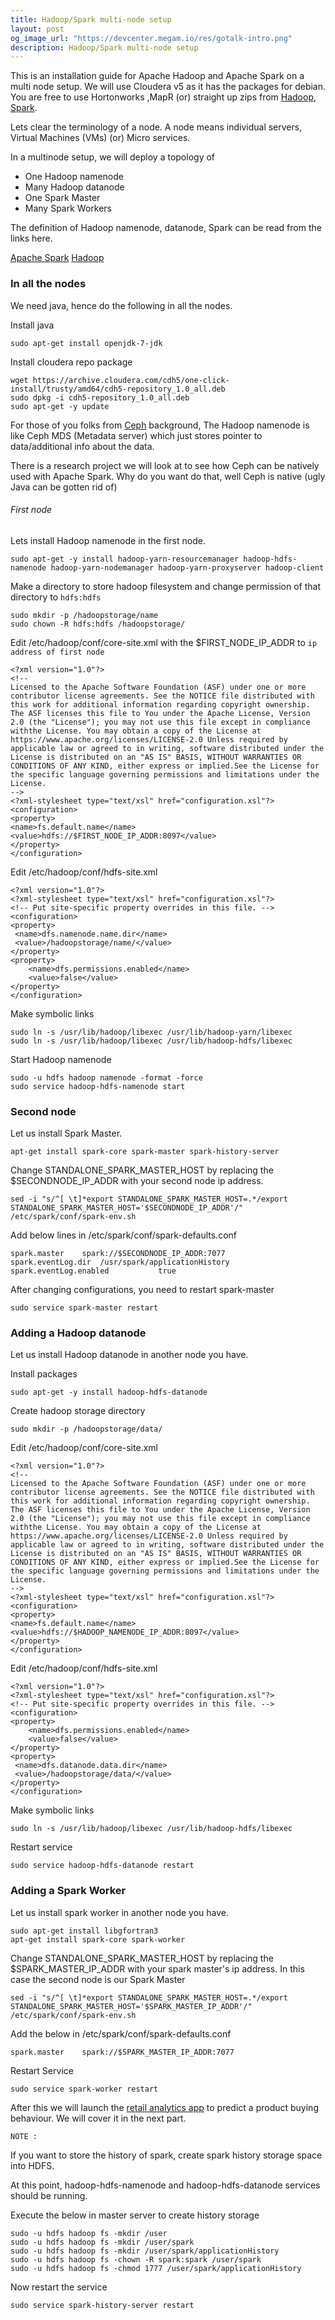 ```yaml
---
title: Hadoop/Spark multi-node setup
layout: post
og_image_url: "https://devcenter.megam.io/res/gotalk-intro.png"
description: Hadoop/Spark multi-node setup
---
```

This is an installation guide for Apache Hadoop and Apache Spark on a multi node setup. We will use  Cloudera v5 as it has the packages for debian. You are free to use Hortonworks ,MapR (or) straight up zips from [Hadoop](hadoop.apache.org), [Spark](spark.apache.org).


Lets clear the terminology of a node. A node means individual servers, Virtual Machines (VMs) (or) Micro services.

In a multinode setup, we will deploy a topology of

* One  Hadoop namenode
* Many Hadoop datanode
* One Spark Master
* Many Spark Workers


The definition of Hadoop namenode, datanode, Spark can be read from the links here.

[Apache Spark](spark.apache.org)
[Hadoop](hadoop.apache.org)

### In all the nodes

We need java, hence do the following in all the nodes.

Install java

    sudo apt-get install openjdk-7-jdk

Install cloudera repo package

    wget https://archive.cloudera.com/cdh5/one-click-install/trusty/amd64/cdh5-repository_1.0_all.deb
    sudo dpkg -i cdh5-repository_1.0_all.deb
    sudo apt-get -y update


For those of you folks from [Ceph](https://www.ceph.com) background, The Hadoop namenode is like Ceph MDS (Metadata server) which just stores pointer to data/additional info about the data.

There is a research project we will look at to see how Ceph can be natively used with Apache Spark. Why do you want do that, well Ceph is native (ugly Java can be gotten rid of)

###### First node

Lets install Hadoop namenode in the first node.

    sudo apt-get -y install hadoop-yarn-resourcemanager hadoop-hdfs-namenode hadoop-yarn-nodemanager hadoop-yarn-proxyserver hadoop-client

Make a directory to store hadoop filesystem and change permission of that directory to `hdfs:hdfs`

	sudo mkdir -p /hadoopstorage/name
	sudo chown -R hdfs:hdfs /hadoopstorage/

Edit /etc/hadoop/conf/core-site.xml with the $FIRST_NODE_IP_ADDR  to `ip address of first node`

	<?xml version="1.0"?>
	<!--
	Licensed to the Apache Software Foundation (ASF) under one or more contributor license agreements. See the NOTICE file distributed with this work for additional information regarding copyright ownership.
	The ASF licenses this file to You under the Apache License, Version 2.0 (the "License"); you may not use this file except in compliance withthe License. You may obtain a copy of the License at https://www.apache.org/licenses/LICENSE-2.0 Unless required by applicable law or agreed to in writing, software distributed under the License is distributed on an "AS IS" BASIS, WITHOUT WARRANTIES OR CONDITIONS OF ANY KIND, either express or implied.See the License for the specific language governing permissions and limitations under the License.
	-->
	<?xml-stylesheet type="text/xsl" href="configuration.xsl"?>
	<configuration>
	<property>
	<name>fs.default.name</name>
	<value>hdfs://$FIRST_NODE_IP_ADDR:8097</value>
	</property>
	</configuration>

Edit /etc/hadoop/conf/hdfs-site.xml

	<?xml version="1.0"?>
	<?xml-stylesheet type="text/xsl" href="configuration.xsl"?>
	<!-- Put site-specific property overrides in this file. -->
	<configuration>
    <property>
     <name>dfs.namenode.name.dir</name>
     <value>/hadoopstorage/name/</value>
    </property>
	<property>
		<name>dfs.permissions.enabled</name>
		<value>false</value>
	</property>
	</configuration>


Make symbolic links

	sudo ln -s /usr/lib/hadoop/libexec /usr/lib/hadoop-yarn/libexec
	sudo ln -s /usr/lib/hadoop/libexec /usr/lib/hadoop-hdfs/libexec

Start Hadoop namenode

	sudo -u hdfs hadoop namenode -format -force
	sudo service hadoop-hdfs-namenode start

### Second node

Let us install Spark Master.

    apt-get install spark-core spark-master spark-history-server

Change STANDALONE_SPARK_MASTER_HOST by replacing the $SECONDNODE_IP_ADDR with your second node ip address.

	sed -i "s/^[ \t]*export STANDALONE_SPARK_MASTER_HOST=.*/export STANDALONE_SPARK_MASTER_HOST='$SECONDNODE_IP_ADDR'/" /etc/spark/conf/spark-env.sh


Add below lines in /etc/spark/conf/spark-defaults.conf

	spark.master    spark://$SECONDNODE_IP_ADDR:7077
	spark.eventLog.dir  /usr/spark/applicationHistory
	spark.eventLog.enabled           true

After changing configurations, you need to restart spark-master

	sudo service spark-master restart

### Adding a Hadoop datanode

Let us install Hadoop datanode in another node you have.

Install packages

	sudo apt-get -y install hadoop-hdfs-datanode

Create hadoop storage directory

	sudo mkdir -p /hadoopstorage/data/

Edit /etc/hadoop/conf/core-site.xml

	<?xml version="1.0"?>
	<!--
	Licensed to the Apache Software Foundation (ASF) under one or more contributor license agreements. See the NOTICE file distributed with this work for additional information regarding copyright ownership.
	The ASF licenses this file to You under the Apache License, Version 2.0 (the "License"); you may not use this file except in compliance withthe License. You may obtain a copy of the License at https://www.apache.org/licenses/LICENSE-2.0 Unless required by applicable law or agreed to in writing, software distributed under the License is distributed on an "AS IS" BASIS, WITHOUT WARRANTIES OR CONDITIONS OF ANY KIND, either express or implied.See the License for the specific language governing permissions and limitations under the License.
	-->
	<?xml-stylesheet type="text/xsl" href="configuration.xsl"?>
	<configuration>
	<property>
	<name>fs.default.name</name>
	<value>hdfs://$HADOOP_NAMENODE_IP_ADDR:8097</value>
	</property>
	</configuration>

Edit /etc/hadoop/conf/hdfs-site.xml

	<?xml version="1.0"?>
	<?xml-stylesheet type="text/xsl" href="configuration.xsl"?>
	<!-- Put site-specific property overrides in this file. -->
	<configuration>
	<property>
		<name>dfs.permissions.enabled</name>
		<value>false</value>
	</property>
    <property>
  	 <name>dfs.datanode.data.dir</name>
	 <value>/hadoopstorage/data/</value>
	</property>
	</configuration>

Make symbolic links

	sudo ln -s /usr/lib/hadoop/libexec /usr/lib/hadoop-hdfs/libexec

Restart service

	sudo service hadoop-hdfs-datanode restart


### Adding a Spark Worker


Let us install spark worker in another node you have.

    sudo apt-get install libgfortran3
    apt-get install spark-core spark-worker

Change STANDALONE_SPARK_MASTER_HOST by replacing the $SPARK_MASTER_IP_ADDR with your spark master's ip address. In this case the second node is our Spark Master

	sed -i "s/^[ \t]*export STANDALONE_SPARK_MASTER_HOST=.*/export STANDALONE_SPARK_MASTER_HOST='$SPARK_MASTER_IP_ADDR'/" /etc/spark/conf/spark-env.sh

Add the below in /etc/spark/conf/spark-defaults.conf

	spark.master    spark://$SPARK_MASTER_IP_ADDR:7077

Restart Service

	sudo service spark-worker restart

After this we will launch the [retail analytics app](https://github.com/megamsys/retail_analytics.git) to predict a product buying behaviour. We will cover it in the next part.

    NOTE :
If you want to store the history of spark, create spark history storage space into HDFS.

At this point, hadoop-hdfs-namenode and hadoop-hdfs-datanode services should be running.

Execute the below in master server to create history storage

	sudo -u hdfs hadoop fs -mkdir /user
	sudo -u hdfs hadoop fs -mkdir /user/spark
	sudo -u hdfs hadoop fs -mkdir /user/spark/applicationHistory
	sudo -u hdfs hadoop fs -chown -R spark:spark /user/spark
	sudo -u hdfs hadoop fs -chmod 1777 /user/spark/applicationHistory

Now restart the service

	sudo service spark-history-server restart
